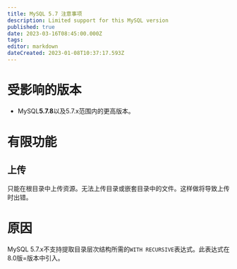 ```yaml
---
title: MySQL 5.7 注意事项
description: Limited support for this MySQL version
published: true
date: 2023-03-16T08:45:00.000Z
tags: 
editor: markdown
dateCreated: 2023-01-08T10:37:17.593Z
---
```


# 受影响的版本

- MySQL**5.7.8**以及5.7.x范围内的更高版本。

# 有限功能

## 上传

只能在根目录中上传资源。无法上传目录或嵌套目录中的文件。这样做将导致上传时出错。

# 原因

MySQL 5.7.x不支持提取目录层次结构所需的`WITH RECURSIVE`表达式。此表达式在8.0版=版本中引入。
